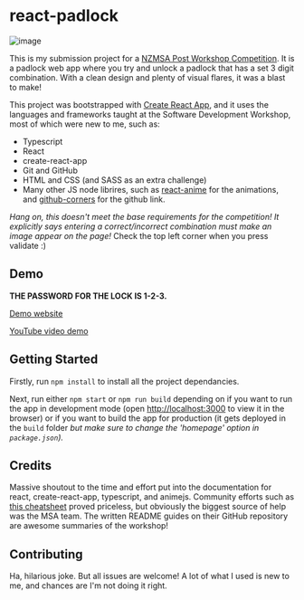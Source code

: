 # react-padlock

![image](https://user-images.githubusercontent.com/23431724/117433394-8a3ea200-af7f-11eb-9b5c-b2f555bca958.png)

This is my submission project for a [NZMSA Post Workshop Competition](https://github.com/NZMSA/2021-introduction-to-general-software-development). It is a padlock web app where you try and unlock a padlock that has a set 3 digit combination. With a clean design and plenty of visual flares, it was a blast to make!

This project was bootstrapped with [Create React App](https://github.com/facebook/create-react-app), and it uses the languages and frameworks taught at the Software Development Workshop, most of which were new to me, such as:
- Typescript
- React
- create-react-app
- Git and GitHub
- HTML and CSS (and SASS as an extra challenge)
- Many other JS node librires, such as [react-anime](https://alain.xyz/libraries/react-anime) for the animations, and [github-corners](https://tholman.com/github-corners/) for the github link.

_Hang on, this doesn't meet the base requirements for the competition! It explicitly says entering a correct/incorrect combination must make an image appear on the page!_
Check the top left corner when you press validate :)

## Demo

**THE PASSWORD FOR THE LOCK IS 1-2-3.**

[Demo website](https://histefanhere.github.io/react-padlock)

[YouTube video demo](https://youtu.be/7ilzA7mnBBk)

## Getting Started

Firstly, run `npm install` to install all the project dependancies.

Next, run either `npm start` or `npm run build` depending on if you want to run the app in development mode (open [http://localhost:3000](http://localhost:3000) to view it in the browser) or if you want to build the app for production (it gets deployed in the `build` folder _but make sure to change the 'homepage' option in `package.json`)._

## Credits

Massive shoutout to the time and effort put into the documentation for react, create-react-app, typescript, and animejs. Community efforts such as [this cheatsheet](https://react-typescript-cheatsheet.netlify.app/docs/basic/setup/) proved priceless, but obviously the biggest source of help was the MSA team. The written README guides on their GitHub repository are awesome summaries of the workshop!

## Contributing

Ha, hilarious joke. But all issues are welcome! A lot of what I used is new to me, and chances are I'm not doing it right.
